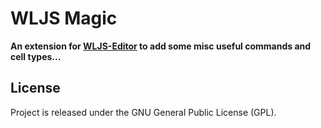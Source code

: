 # WLJS Magic
**An extension for [WLJS-Editor](https://github.com/JerryI/wljs-editor) to add some misc useful commands and cell types...**

## License
Project is released under the GNU General Public License (GPL).
